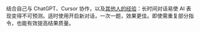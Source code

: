 结合自己与 ChatGPT、Cursor 协作，以及[其他人的经验]( https://spiess.dev/blog/how-i-use-claude-code)：长时间对话易使 AI 表现变得不可预测。适时使用开启新对话，一次一题，效果更佳。即使需重复部分指令，也能有效提高结果质量。
